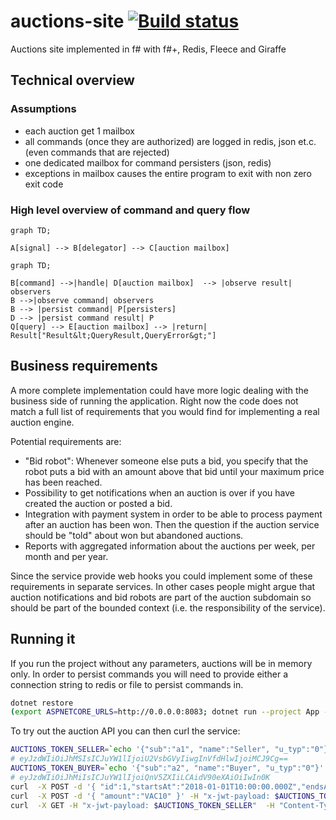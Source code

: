 # auctions-site [![Build status](https://ci.appveyor.com/api/projects/status/wwefc0io4oh2wnrf/branch/master?svg=true)](https://ci.appveyor.com/project/wallymathieu/auctions-site/branch/master)

Auctions site implemented in f# with f#+, Redis, Fleece and Giraffe

## Technical overview

### Assumptions

- each auction get 1 mailbox
- all commands (once they are authorized) are logged in redis, json et.c. (even commands that are rejected)
- one dedicated mailbox for command persisters (json, redis)
- exceptions in mailbox causes the entire program to exit with non zero exit code

### High level overview of command and query flow

```mermaid
graph TD;

A[signal] --> B[delegator] --> C[auction mailbox]
```

```mermaid
graph TD;

B[command] -->|handle| D[auction mailbox]  --> |observe result| observers
B -->|observe command| observers
B --> |persist command| P[persisters]
D --> |persist command result| P
Q[query] --> E[auction mailbox] --> |return| Result["Result&lt;QueryResult,QueryError&gt;"]
```

## Business requirements

A more complete implementation could have more logic dealing with the business side of running the application. Right now the code does not match a full list of requirements that you would find for implementing a real auction engine.

Potential requirements are:

- "Bid robot": Whenever someone else puts a bid, you specify that the robot puts a bid with an amount above that bid until your maximum price has been reached.
- Possibility to get notifications when an auction is over if you have created the auction or posted a bid.
- Integration with payment system in order to be able to process payment after an auction has been won. Then the question if the auction service should be "told" about won but abandoned auctions.
- Reports with aggregated information about the auctions per week, per month and per year.

Since the service provide web hooks you could implement some of these requirements in separate services. In other cases people might argue that auction notifications and bid robots are part of the auction subdomain so should be part of the bounded context (i.e. the responsibility of the service).

## Running it

If you run the project without any parameters, auctions will be in memory only. In order to persist commands you will need to provide either a
connection string to redis or file to persist commands in.

```bash
dotnet restore
(export ASPNETCORE_URLS=http://0.0.0.0:8083; dotnet run --project App --redis CONN --json FILE --web-hook URI)
```

To try out the auction API you can then curl the service:

```bash
AUCTIONS_TOKEN_SELLER=`echo '{"sub":"a1", "name":"Seller", "u_typ":"0"}' | base64`
# eyJzdWIiOiJhMSIsICJuYW1lIjoiU2VsbGVyIiwgInVfdHlwIjoiMCJ9Cg==
AUCTIONS_TOKEN_BUYER=`echo '{"sub":"a2", "name":"Buyer", "u_typ":"0"}' | base64`
# eyJzdWIiOiJhMiIsICJuYW1lIjoiQnV5ZXIiLCAidV90eXAiOiIwIn0K
curl  -X POST -d '{ "id":1,"startsAt":"2018-01-01T10:00:00.000Z","endsAt":"2019-01-01T10:00:00.000Z","title":"First auction", "currency":"VAC" }' -H "x-jwt-payload: $AUCTIONS_TOKEN_SELLER"  -H "Content-Type: application/json"  127.0.0.1:8083/auction
curl  -X POST -d '{ "amount":"VAC10" }' -H "x-jwt-payload: $AUCTIONS_TOKEN_BUYER"  -H "Content-Type: application/json"  127.0.0.1:8083/auction/1/bid
curl  -X GET -H "x-jwt-payload: $AUCTIONS_TOKEN_SELLER"  -H "Content-Type: application/json"  127.0.0.1:8083/auctions
```

